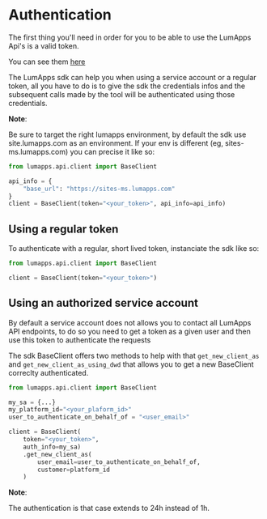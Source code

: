# Authentication

The first thing you'll need in order for you to be able to use the LumApps Api's is a valid token.

You can see them [here](https://apiv1.lumapps.com/#tag/Authentication)

The LumApps sdk can help you when using a service account or a regular token, all you have to do is to give the sdk the credentials infos and the subsequent calls made by the tool will be authenticated using those credentials.

**Note**:

Be sure to target the right lumapps environment, by default the sdk use site.lumapps.com as an environment.
If your env is different (eg, sites-ms.lumapps.com) you can precise it like so:

```python
from lumapps.api.client import BaseClient

api_info = {
    "base_url": "https://sites-ms.lumapps.com"
}
client = BaseClient(token="<your_token>", api_info=api_info)
```

## Using a regular token

To authenticate with a regular, short lived token, instanciate the sdk like so:

```python
from lumapps.api.client import BaseClient

client = BaseClient(token="<your_token>")
```

## Using an authorized service account

By default a service account does not allows you to contact all LumApps API endpoints, to do so you need to get a token as a given user and then use this token to authenticate the requests

The sdk BaseClient offers two methods to help with that `get_new_client_as` and `get_new_client_as_using_dwd` that allows you to get a new BaseClient correclty authenticated.


```python
from lumapps.api.client import BaseClient

my_sa = {...}
my_platform_id="<your_plaform_id>"
user_to_authenticate_on_behalf_of = "<user_email>"

client = BaseClient(
    token="<your_token>",
    auth_info=my_sa)
    .get_new_client_as(
        user_email=user_to_authenticate_on_behalf_of,
        customer=platform_id
    )
```


**Note**:

The authentication is that case extends to 24h instead of 1h.
